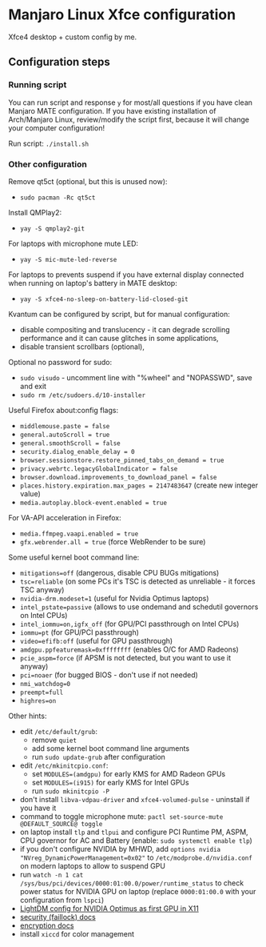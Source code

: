 # Manjaro Linux Xfce configuration

Xfce4 desktop + custom config by me.

## Configuration steps

### Running script

You can run script and response `y` for most/all questions if you have clean Manjaro MATE configuration. If you have existing installation of Arch/Manjaro Linux, review/modify the script first, because it will change your computer configuration!

Run script: `./install.sh`

### Other configuration

Remove qt5ct (optional, but this is unused now):
 - `sudo pacman -Rc qt5ct`

Install QMPlay2:
- `yay -S qmplay2-git`

For laptops with microphone mute LED:
- `yay -S mic-mute-led-reverse`

For laptops to prevents suspend if you have external display connected when running on laptop's battery in MATE desktop:
- `yay -S xfce4-no-sleep-on-battery-lid-closed-git`

Kvantum can be configured by script, but for manual configuration:
- disable compositing and translucency - it can degrade scrolling performance and it can cause glitches in some applications,
- disable transient scrollbars (optional),

Optional no password for sudo:
- `sudo visudo` - uncomment line with "%wheel" and "NOPASSWD", save and exit
- `sudo rm /etc/sudoers.d/10-installer`

Useful Firefox about:config flags:
- `middlemouse.paste = false`
- `general.autoScroll = true`
- `general.smoothScroll = false`
- `security.dialog_enable_delay = 0`
- `browser.sessionstore.restore_pinned_tabs_on_demand = true`
- `privacy.webrtc.legacyGlobalIndicator = false`
- `browser.download.improvements_to_download_panel = false`
- `places.history.expiration.max_pages = 2147483647` (create new integer value)
- `media.autoplay.block-event.enabled = true`

For VA-API acceleration in Firefox:
- `media.ffmpeg.vaapi.enabled = true`
- `gfx.webrender.all = true` (force WebRender to be sure)

Some useful kernel boot command line:
- `mitigations=off` (dangerous, disable CPU BUGs mitigations)
- `tsc=reliable` (on some PCs it's TSC is detected as unreliable - it forces TSC anyway)
- `nvidia-drm.modeset=1` (useful for Nvidia Optimus laptops)
- `intel_pstate=passive` (allows to use ondemand and schedutil governors on Intel CPUs)
- `intel_iommu=on,igfx_off` (for GPU/PCI passthrough on Intel CPUs)
- `iommu=pt` (for GPU/PCI passthrough)
- `video=efifb:off` (useful for GPU passthrough)
- `amdgpu.ppfeaturemask=0xffffffff` (enables O/C for AMD Radeons)
- `pcie_aspm=force` (if APSM is not detected, but you want to use it anyway)
- `pci=noaer` (for bugged BIOS - don't use if not needed)
- `nmi_watchdog=0`
- `preempt=full`
- `highres=on`

Other hints:
- edit `/etc/default/grub`:
  - remove `quiet`
  - add some kernel boot command line arguments
  - run `sudo update-grub` after configuration
- edit `/etc/mkinitcpio.conf`:
  - set `MODULES=(amdgpu)` for early KMS for AMD Radeon GPUs
  - set `MODULES=(i915)` for early KMS for Intel GPUs
  - run `sudo mkinitcpio -P`
- don't install `libva-vdpau-driver` and `xfce4-volumed-pulse` - uninstall if you have it
- command to toggle microphone mute: `pactl set-source-mute @DEFAULT_SOURCE@ toggle`
- on laptop install `tlp` and `tlpui` and configure PCI Runtime PM, ASPM, CPU governor for AC and Battery (enable: `sudo systemctl enable tlp`)
- if you don't configure NVIDIA by MHWD, add `options nvidia "NVreg_DynamicPowerManagement=0x02"` to `/etc/modprobe.d/nvidia.conf` on modern laptops to allow to suspend GPU
- run `watch -n 1 cat /sys/bus/pci/devices/0000:01:00.0/power/runtime_status` to check power status for NVIDIA GPU on laptop (replace `0000:01:00.0` with your configuration from `lspci`)
- [LightDM config for NVIDIA Optimus as first GPU in X11](https://wiki.archlinux.org/title/NVIDIA_Optimus#LightDM)
- [security (faillock) docs](https://wiki.archlinux.org/title/security#User_setup)
- [encryption docs](https://wiki.archlinux.org/title/Dm-crypt/Encrypting_an_entire_system)
- install `xiccd` for color management
